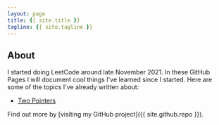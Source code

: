 ```yaml
---
layout: page
title: {{ site.title }}
tagline: {{ site.tagline }}
---
```


## About
I started doing LeetCode around late November 2021. In these GitHub Pages I will document cool things I've learned since I started.
Here are some of the topics I've already written about:
* [Two Pointers](two_pointers.html)

Find out more by [visiting my GitHub project]({{ site.github.repo }}).